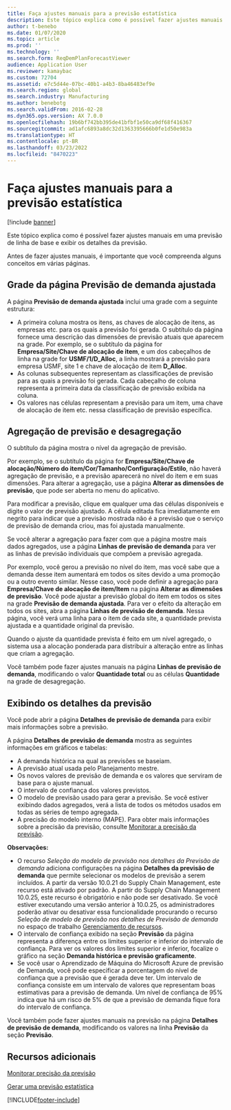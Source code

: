 ```yaml
---
title: Faça ajustes manuais para a previsão estatística
description: Este tópico explica como é possível fazer ajustes manuais em uma previsão de linha de base e exibir os detalhes da previsão.
author: t-benebo
ms.date: 01/07/2020
ms.topic: article
ms.prod: ''
ms.technology: ''
ms.search.form: ReqDemPlanForecastViewer
audience: Application User
ms.reviewer: kamaybac
ms.custom: 72704
ms.assetid: e7c5d44e-07bc-40b1-a4b3-8ba46483ef9e
ms.search.region: global
ms.search.industry: Manufacturing
ms.author: benebotg
ms.search.validFrom: 2016-02-28
ms.dyn365.ops.version: AX 7.0.0
ms.openlocfilehash: 19b6bf742bb395de41bfbf1e50ca9df68f416367
ms.sourcegitcommit: ad1afc6893a8dc32d1363395666b0fe1d50e983a
ms.translationtype: HT
ms.contentlocale: pt-BR
ms.lasthandoff: 03/23/2022
ms.locfileid: "8470223"
---
```

# <a name="make-manual-adjustments-to-the-baseline-forecast"></a>Faça ajustes manuais para a previsão estatística

[!include [banner](../includes/banner.md)]

Este tópico explica como é possível fazer ajustes manuais em uma previsão de linha de base e exibir os detalhes da previsão. 

Antes de fazer ajustes manuais, é importante que você compreenda alguns conceitos em várias páginas.

## <a name="grid-on-the-adjusted-demand-forecast-page"></a>Grade da página Previsão de demanda ajustada
A página **Previsão de demanda ajustada** inclui uma grade com a seguinte estrutura:

-   A primeira coluna mostra os itens, as chaves de alocação de itens, as empresas etc. para os quais a previsão foi gerada. O subtítulo da página fornece uma descrição das dimensões de previsão atuais que aparecem na grade. Por exemplo, se o subtítulo da página for **Empresa/Site/Chave de alocação de item**, e um dos cabeçalhos de linha na grade for **USMF/1/D\_Alloc**, a linha mostrará a previsão para empresa USMF, site 1 e chave de alocação de item **D\_Alloc**.
-   As colunas subsequentes representam as classificações de previsão para as quais a previsão foi gerada. Cada cabeçalho de coluna representa a primeira data da classificação de previsão exibida na coluna.
-   Os valores nas células representam a previsão para um item, uma chave de alocação de item etc. nessa classificação de previsão específica.

## <a name="forecast-aggregation-and-de-aggregation"></a>Agregação de previsão e desagregação
O subtítulo da página mostra o nível da agregação de previsão. 

Por exemplo, se o subtítulo da página for **Empresa/Site/Chave de alocação/Número do item/Cor/Tamanho/Configuração/Estilo**, não haverá agregação de previsão, e a previsão aparecerá no nível do item e em suas dimensões. Para alterar a agregação, use a página **Alterar as dimensões de previsão**, que pode ser aberta no menu do aplicativo. 

Para modificar a previsão, clique em qualquer uma das células disponíveis e digite o valor de previsão ajustado. A célula editada fica imediatamente em negrito para indicar que a previsão mostrada não é a previsão que o serviço de previsão de demanda criou, mas foi ajustada manualmente. 

Se você alterar a agregação para fazer com que a página mostre mais dados agregados, use a página **Linhas de previsão de demanda** para ver as linhas de previsão individuais que compõem a previsão agregada. 

Por exemplo, você gerou a previsão no nível do item, mas você sabe que a demanda desse item aumentará em todos os sites devido a uma promoção ou a outro evento similar. Nesse caso, você pode definir a agregação para **Empresa/Chave de alocação de item/Item** na página **Alterar as dimensões de previsão**. Você pode ajustar a previsão global do item em todos os sites na grade **Previsão de demanda ajustada**. Para ver o efeito da alteração em todos os sites, abra a página **Linhas de previsão de demanda**. Nessa página, você verá uma linha para o item de cada site, a quantidade prevista ajustada e a quantidade original da previsão. 

Quando o ajuste da quantidade prevista é feito em um nível agregado, o sistema usa a alocação ponderada para distribuir a alteração entre as linhas que criam a agregação. 

Você também pode fazer ajustes manuais na página **Linhas de previsão de demanda**, modificando o valor **Quantidade total** ou as células **Quantidade** na grade de desagregação.

## <a name="viewing-details-of-the-forecast"></a>Exibindo os detalhes da previsão
Você pode abrir a página **Detalhes de previsão de demanda** para exibir mais informações sobre a previsão. 

A página **Detalhes de previsão de demanda** mostra as seguintes informações em gráficos e tabelas:

-   A demanda histórica na qual as previsões se baseiam.
-   A previsão atual usada pelo Planejamento mestre.
-   Os novos valores de previsão de demanda e os valores que serviram de base para o ajuste manual.
-   O intervalo de confiança dos valores previstos.
-   O modelo de previsão usado para gerar a previsão. Se você estiver exibindo dados agregados, verá a lista de todos os métodos usados em todas as séries de tempo agregada.
-   A precisão do modelo interno (MAPE). Para obter mais informações sobre a precisão da previsão, consulte [Monitorar a precisão da previsão](monitor-forecast-accuracy.md).

**Observações:**

- O recurso *Seleção do modelo de previsão nos detalhes da Previsão de demanda* adiciona configurações na página **Detalhes da previsão de demanda** que permite selecionar os modelos de previsão a serem incluídos. A partir da versão 10.0.21 do Supply Chain Management, este recurso está ativado por padrão. A partir do Supply Chain Management 10.0.25, este recurso é obrigatório e não pode ser desativado. Se você estiver executando uma versão anterior à 10.0.25, os administradores poderão ativar ou desativar essa funcionalidade procurando o recurso *Seleção de modelo de previsão nos detalhes de Previsão de demanda* no espaço de trabalho [Gerenciamento de recursos](../../fin-ops-core/fin-ops/get-started/feature-management/feature-management-overview.md).
- O intervalo de confiança exibido na seção **Previsão** da página representa a diferença entre os limites superior e inferior do intervalo de confiança. Para ver os valores dos limites superior e inferior, focalize o gráfico na seção **Demanda histórica e previsão graficamente**.
- Se você usar o Aprendizado de Máquina do Microsoft Azure de previsão de Demanda, você pode especificar a porcentagem do nível de confiança que a previsão que é gerada deve ter. Um intervalo de confiança consiste em um intervalo de valores que representam boas estimativas para a previsão de demanda. Um nível de confiança de 95% indica que há um risco de 5% de que a previsão de demanda fique fora do intervalo de confiança.

Você também pode fazer ajustes manuais na previsão na página **Detalhes de previsão de demanda**, modificando os valores na linha **Previsão** da seção **Previsão**.

## <a name="additional-resources"></a>Recursos adicionais

[​Monitorar precisão da previsão​](monitor-forecast-accuracy.md)

[​Gerar uma previsão estatística​](generate-statistical-baseline-forecast.md)





[!INCLUDE[footer-include](../../includes/footer-banner.md)]